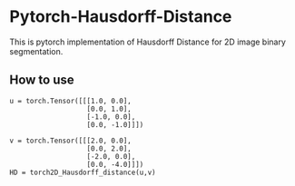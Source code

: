 # Pytorch-Hausdorff-Distance

This is pytorch implementation of Hausdorff Distance for 2D image binary segmentation.

## How to use
```
u = torch.Tensor([[[1.0, 0.0],
                   [0.0, 1.0],
                   [-1.0, 0.0],
                   [0.0, -1.0]]])

v = torch.Tensor([[[2.0, 0.0],
                   [0.0, 2.0],
                   [-2.0, 0.0],
                   [0.0, -4.0]]])
HD = torch2D_Hausdorff_distance(u,v)
```
